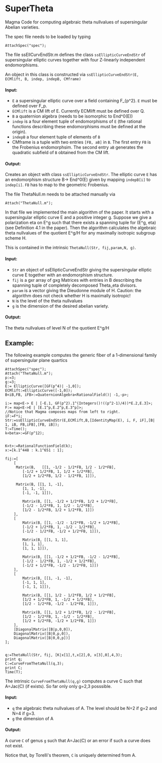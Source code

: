 # SuperTheta
Magma Code for computing algebraic theta nullvalues of supersingular Abelian varieties.

The spec file needs to be loaded by typing
```
AttachSpec("spec");
```

The file ssEllCurvEndStr.m defines the class `ssEllipticCurveEndStr` of supersingular elliptic curves together with four Z-linearly independent endomorphisms.

An object in this class is constructed via `ssEllipticCurveEndStr(E, ECMlift, B, indep, indepB, CMframe)`

#### Input:

- `E` a supersingular elliptic curve over a field containing F_{p^2}. `E` must be defined over F_p.
- `ECMlift` is a CM lift of E. Currently ECMlift must be defined over Q.
- `B` a quaternion algebra (needs to be isomorphic to End^0(E))
- `indep` is a four element tuple of endomorphisms of `E` (the rational functions describing these endomorphisms must be defined at the origin).
- `indepB` a four element tuple of elements of `B`
- CMframe is a tuple with two entries `[FB, aB]` in `B`. The first entry `FB` is the Frobenius endomorphsim. The second entry `aB` generates the quadratic subfield of `B` obtained from the CM lift.

#### Output:
Creates an object with class `ssEllipticCurveEndStr`. The elliptic curve `E` has an endomorphism structure B-> End^0(E) given by mapping `indepB[i]` to `indep[i]`. `FB` has to map to the geometric Frobenius.

The file ThetaNull.m needs to be attached manually via
```
Attach("ThetaNull.m");
```
In that file we implemented the main algorithm of the paper. It starts with a supersingular elliptic curve E and a positive integer g. Suppose we give a polarization eta on E^g such that there exists a spanning tuple for (E^g, eta) (see Definition 4.1 in the paper). Then the algorithm calculates the algebraic theta nullvalues of the quotient E^g/H for any maximally isotropic subgroup scheme H.

This is contained in the intrinsic `ThetaNull(Str, fij,param,N, g)`.

#### Input:
- `Str` an object of ssEllipticCurveEndStr giving the supersingular elliptic curve E together with an endomorphism structure.
-  `fij` is a gxr array of gxg Matrices with entries in B describing the spanning tuple of completely decomposed Theta_eta divisors.
- `param` is a vector giving the Dieudonne module of H. Caution: the algorithm does not check whether H is maximally isotropic!
- `N` is the level of the theta nullvalues
- `g` is the dimension of the desired abelian variety.

#### Output:
The theta nullvalues of level N of the quotient E^g/H


## Example:
The following example computes the generic fiber of a 1-dimensional family of supersingular plane quartics

```
AttachSpec("spec");
Attach("ThetaNull.m");
p:=3;
g:=3;
E:= EllipticCurve([GF(p^4)| -1,0]);
ECMlift:=EllipticCurve([-1,0]);
B<iB,FB, iFB>:=QuaternionAlgebra<RationalField()| -1,-p>;

i:= map<E-> E | [-E.1, GF(p^2).1^(Integers()!((p^2-1)/4))*E.2,E.3]>;
F:= map<E->E | [E.1^p,E.2^p,E.3^p]>;
//Notice that Magma composes maps from left to right.
iF:=F*i;
Str:=ssEllipticCurveEndStr(E,ECMlift,B,[IdentityMap(E), i, F, iF],[B| 1, iB, FB,iFB],[FB, iB]);
T:=Time();
k<beta>:=GF(p^12);


K<t>:=RationalFunctionField(k);
x:=[k.1^448 : k.1^651 : 1];

fij:=[
    [
     Matrix(B,   [[1, -1/2 - 1/2*FB, 1/2 - 1/2*FB],
        [-1/2 + 1/2*FB, 1, 1/2 + 1/2*FB],
        [1/2 + 1/2*FB, 1/2 - 1/2*FB, 1]]),

     Matrix(B, [[1, 1, -1],
        [1, 1, -1],
        [-1, -1, 1]]),

        Matrix(B, [[1, -1/2 + 1/2*FB, 1/2 + 1/2*FB],
        [-1/2 - 1/2*FB, 1, 1/2 - 1/2*FB],
        [1/2 - 1/2*FB, 1/2 + 1/2*FB, 1]])
    ],
    [
        Matrix(B, [[1, -1/2 - 1/2*FB, -1/2 + 1/2*FB],
        [-1/2 + 1/2*FB, 1, -1/2 - 1/2*FB],
        [-1/2 - 1/2*FB, -1/2 + 1/2*FB, 1]]),

        Matrix(B, [[1, 1, 1],
        [1, 1, 1],
        [1, 1, 1]]),

        Matrix(B, [[1, -1/2 + 1/2*FB, -1/2 - 1/2*FB],
        [-1/2 - 1/2*FB, 1, -1/2 + 1/2*FB],
        [-1/2 + 1/2*FB, -1/2 - 1/2*FB, 1]])
    ],
    [
        Matrix(B, [[1, -1, -1],
        [-1, 1, 1],
        [-1, 1, 1]]),

        Matrix(B, [[1, 1/2 - 1/2*FB, 1/2 + 1/2*FB],
        [1/2 + 1/2*FB, 1, -1/2 + 1/2*FB],
        [1/2 - 1/2*FB, -1/2 - 1/2*FB, 1]]),

        Matrix(B, [[1, 1/2 + 1/2*FB, 1/2 - 1/2*FB],
        [1/2 - 1/2*FB, 1, -1/2 - 1/2*FB],
        [1/2 + 1/2*FB, -1/2 + 1/2*FB, 1]])
    ], 
    [DiagonalMatrix([B|p,0,0]),
    DiagonalMatrix([B|0,p,0]),
    DiagonalMatrix([B|0,0,p])]
];


q:=ThetaNull(Str, fij, [K|x[1],t,x[2],0, x[3],0],4,3);
print q;
C:=CurveFromThetaNull(q,3);
print C;
Time(T);
```


The intrinsic `CurveFromThetaNull(q,g)` computes a curve C such that A=Jac(C) (if exists). So far only only g=2,3 posssible.

#### Input:
- `q` the algebraic theta nullvalues of A. The level should be N=2 if g=2 and N=4 if g=3.
- `g` the dimension of A
#### Output:
A curve `C` of genus `g` such that A=Jac(C) or an error if such a curve does not exist.

Notice that, by Torelli's theorem, `C` is uniquely determined from A.


